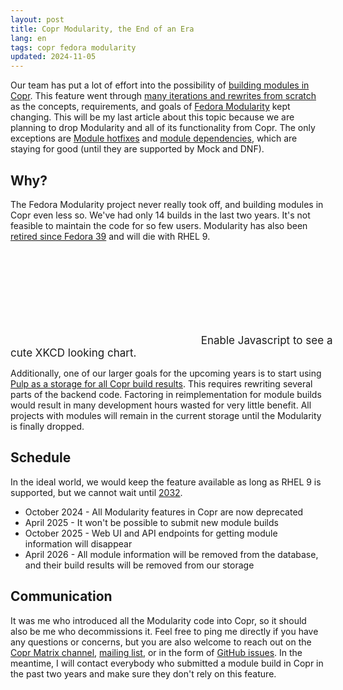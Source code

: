 ```yaml
---
layout: post
title: Copr Modularity, the End of an Era
lang: en
tags: copr fedora modularity
updated: 2024-11-05
---
```


Our team has put a lot of effort into the possibility of
[building modules in Copr][modularity-docs-copr].  This feature went through
[many iterations and rewrites from scratch][modularity-retrospect] as the
concepts, requirements, and goals of [Fedora Modularity][fedora-modularity] kept
changing. This will be my last article about this topic because we are planning
to drop Modularity and all of its functionality from Copr. The only exceptions
are [Module hotfixes][module-hotfixes] and [module dependencies][module-deps],
which are staying for good (until they are supported by Mock and DNF).


## Why?

The Fedora Modularity project never really took off, and building modules in
Copr even less so.  We've had only 14 builds in the last two years. It's not
feasible to maintain the code for so few users. Modularity has also been
[retired since Fedora 39][modularity-end-fedora] and will die with RHEL 9.

<div class="text-center img-row row">
  <div style="width:550px;font-size:17px;display:inline-block;">
    <svg class="line-chart"></svg>
    <script src="https://cdn.jsdelivr.net/npm/chart.xkcd@1/dist/chart.xkcd.min.js"></script>
    <script>
      const svg = document.querySelector('.line-chart')
      new chartXkcd.Line(svg, {
          title: 'Copr module builds throughout the years',
          data: {
              labels:['2015', '2016', '2017', '2018', '2019', '2020','2021', '2022', '2023', '2024'],
              datasets: [{
                  data: [0, 11, 67, 86, 82, 95, 63, 54, 5, 9],
              }]
          },
          options: {yTickCount: 5}
      });
    </script>
    <noscript>Enable Javascript to see a cute XKCD looking chart.</noscript>
  </div>
</div>

Additionally, one of our larger goals for the upcoming years is to start using
[Pulp as a storage for all Copr build results][pulp-epic]. This requires
rewriting several parts of the backend code. Factoring in reimplementation for
module builds would result in many development hours wasted for very little
benefit. All projects with modules will remain in the current storage until the
Modularity is finally dropped.


## Schedule

In the ideal world, we would keep the feature available as long as RHEL 9 is
supported, but we cannot wait until [2032][rhel-9-support].

- October 2024 - All Modularity features in Copr are now deprecated
- April 2025 - It won't be possible to submit new module builds
- October 2025 - Web UI and API endpoints for getting module information will
  disappear
- April 2026 - All module information will be removed from the database, and
  their build results will be removed from our storage


## Communication

It was me who introduced all the Modularity code into Copr, so it should also be
me who decommissions it. Feel free to ping me directly if you have any questions
or concerns, but you are also welcome to reach out on the
[Copr Matrix channel][matrix], [mailing list][mailing-list], or in the form of
[GitHub issues][github-issues]. In the meantime, I will contact everybody who
submitted a module build in Copr in the past two years and make sure they don't
rely on this feature.


[modularity-docs-copr]: https://docs.fedoraproject.org/en-US/modularity/building-modules/copr/building-modules-in-copr/
[modularity-retrospect]: https://frostyx.cz/posts/copr-modularity-in-retrospect
[fedora-modularity]: https://docs.pagure.org/modularity/
[module-hotfixes]: https://frostyx.cz/posts/module-hotfixes-in-copr
[module-deps]: https://docs.pagure.org/copr.copr/user_documentation.html#modularity
[modularity-end-fedora]: https://fedoraproject.org/wiki/Changes/RetireModularity
[rhel-9-support]: https://access.redhat.com/support/policy/updates/errata
[matrix]: https://matrix.to/#/#buildsys:fedoraproject.org
[mailing-list]: https://lists.fedorahosted.org/archives/list/copr-devel@lists.fedorahosted.org/
[github-issues]: https://github.com/fedora-copr/copr/issues
[pulp-epic]: https://github.com/fedora-copr/copr/issues/2533
